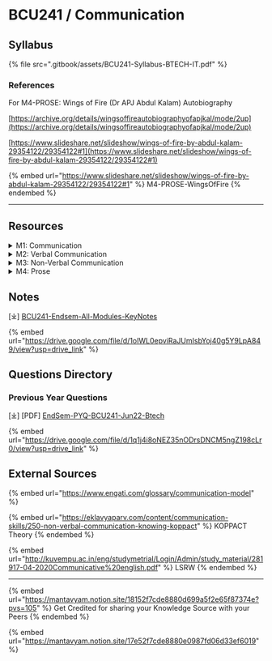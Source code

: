 # BCU241 / Communication

## Syllabus

{% file src=".gitbook/assets/BCU241-Syllabus-BTECH-IT.pdf" %}

### References

For M4-PROSE: Wings of Fire (Dr APJ Abdul Kalam) Autobiography

[https://archive.org/details/wingsoffireautobiographyofapjkal/mode/2up](https://archive.org/details/wingsoffireautobiographyofapjkal/mode/2up)

[https://www.slideshare.net/slideshow/wings-of-fire-by-abdul-kalam-29354122/29354122#1](https://www.slideshare.net/slideshow/wings-of-fire-by-abdul-kalam-29354122/29354122#1)

{% embed url="https://www.slideshare.net/slideshow/wings-of-fire-by-abdul-kalam-29354122/29354122#1" %}
M4-PROSE-WingsOfFire
{% endembed %}

***

## Resources

<details>

<summary>M1: Communication</summary>

\[⤓] [M1-7C-Communication](https://drive.google.com/file/d/1swbfk2nhSEQnp8Y9kMqaHVyw4bjMotCs/view?usp=drive_link)

\[⤓] [M1-Comm-Models-Networks](https://drive.google.com/file/d/1sDtv4_4RsDZks1KGFDSv5ErdsivjnmNT/view?usp=drive_link)

\[⤓] [M1-KOPPACT-Theory](https://drive.google.com/file/d/1bd_IMyHxRDyArZzibfd2GtjzzXayZTIY/view?usp=drive_link)

</details>

<details>

<summary>M2: Verbal Communication</summary>

\[⤓] [M2-Oral-written-Comm.](https://drive.google.com/file/d/1j8Dop8DZ1eRFKQ9G_3KPhC-WO2yUsA-y/view?usp=drive_link)

</details>

<details>

<summary>M3: Non-Verbal Communication</summary>

\[⤓] [M3-Informal-Comm.](https://drive.google.com/file/d/1lyQ4GH_uQEIxQBAOqMbUPgGANfIzvDxt/view?usp=drive_link)

\[⤓] [M3-Non-Verbal-Comm.](https://drive.google.com/file/d/1vB8N8U2Iya2r65GUbsFv4EHWCPSBqJXB/view?usp=drive_link)

</details>

<details>

<summary>M4: Prose</summary>

\[⤓] [M4-Wings-of-Fire](https://drive.google.com/file/d/1SaB8BhgeNreESdCdmZtqzS_0tJQ_YU6d/view?usp=drive_link)

</details>

## Notes

\[⤓] [BCU241-Endsem-All-Modules-KeyNotes](https://drive.google.com/file/d/1oIWL0epviRaJUmIsbYoj40g5Y9LpA849/view?usp=drive_link)

{% embed url="https://drive.google.com/file/d/1oIWL0epviRaJUmIsbYoj40g5Y9LpA849/view?usp=drive_link" %}

## Questions Directory

### Previous Year Questions

\[⤓] \[PDF] [EndSem-PYQ-BCU241-Jun22-Btech](https://drive.google.com/file/d/1q1j4i8oNEZ35nODrsDNCM5ngZ198cLr0/view?usp=drive_link)

{% embed url="https://drive.google.com/file/d/1q1j4i8oNEZ35nODrsDNCM5ngZ198cLr0/view?usp=drive_link" %}

## External Sources

{% embed url="https://www.engati.com/glossary/communication-model" %}

{% embed url="https://eklavyaparv.com/content/communication-skills/250-non-verbal-communication-knowing-koppact" %}
KOPPACT Theory
{% endembed %}

{% embed url="http://kuvempu.ac.in/eng/studymetrial/Login/Admin/study_material/281917-04-2020Communicative%20english.pdf" %}
LSRW
{% endembed %}

***

{% embed url="https://mantavyam.notion.site/18152f7cde8880d699a5f2e65f87374e?pvs=105" %}
Get Credited for sharing your Knowledge Source with your Peers
{% endembed %}

{% embed url="https://mantavyam.notion.site/17e52f7cde8880e0987fd06d33ef6019" %}
